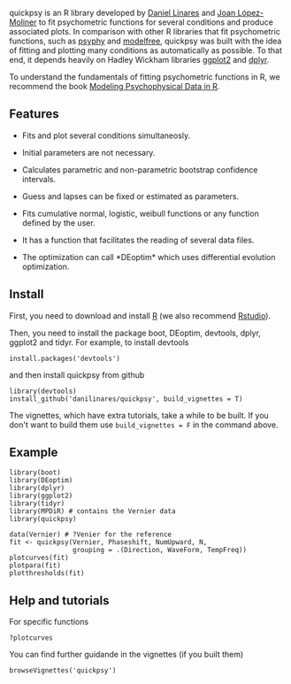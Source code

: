 <!-- README.md is generated from README.Rmd. Please edit that file -->



quickpsy is an R library developed by [Daniel Linares](http://www.dlinares.org/) and [Joan López-Moliner](http://www.ub.edu/viscagroup/joan/) to fit psychometric functions for several conditions and produce associated plots. In comparison with other R libraries that fit psychometric functions, such as [psyphy](http://cran.r-project.org/web/packages/psyphy/index.html) and [modelfree](http://personalpages.manchester.ac.uk/staff/d.h.foster/software-modelfree/latest/home), quickpsy was built with the idea of fitting and plotting many conditions as automatically as possible. To that end, it depends heavily on Hadley Wickham libraries [ggplot2](http://ggplot2.org/) and [dplyr](http://cran.r-project.org/web/packages/dplyr/index.html).

To understand the fundamentals of fitting psychometric functions in R, we recommend the book [Modeling Psychophysical Data in R](http://www.springer.com/gp/book/9781461444749).

Features
--------

-   Fits and plot several conditions simultaneosly.

-   Initial parameters are not necessary.

-   Calculates parametric and non-parametric bootstrap confidence intervals.

-   Guess and lapses can be fixed or estimated as parameters.

-   Fits cumulative normal, logistic, weibull functions or any function defined by the user.

-   It has a function that facilitates the reading of several data files.

-   The optimization can call \*DEoptim\* which uses differential evolution optimization.

Install
-------

First, you need to download and install [R](http://cran.rstudio.com) (we also recommend [Rstudio](http://www.rstudio.com/)).

Then, you need to install the package boot, DEoptim, devtools, dplyr, ggplot2 and tidyr. For example, to install devtools

``` {.r}
install.packages('devtools')
```

and then install quickpsy from github

``` {.r}
library(devtools)
install_github('danilinares/quickpsy', build_vignettes = T)
```

The vignettes, which have extra tutorials, take a while to be built. If you don't want to build them use `build_vignettes = F` in the command above.

Example
-------

``` {.r}
library(boot)
library(DEoptim)
library(dplyr)
library(ggplot2)
library(tidyr)
library(MPDiR) # contains the Vernier data
library(quickpsy)

data(Vernier) # ?Venier for the reference
fit <- quickpsy(Vernier, Phaseshift, NumUpward, N,
                grouping = .(Direction, WaveForm, TempFreq))
plotcurves(fit)
plotpara(fit)
plotthresholds(fit)
```

Help and tutorials
------------------

For specific functions

``` {.r}
?plotcurves
```

You can find further guidande in the vignettes (if you built them)

``` {.r}
browseVignettes('quickpsy')
```
